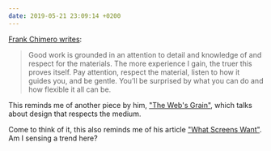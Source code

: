 ```yaml
---
date: 2019-05-21 23:09:14 +0200
---
```


[Frank Chimero writes](https://frankchimero.com/blog/2017/super-hi-foreword/):
> Good work is grounded in an attention to detail and knowledge of and respect for the materials. The more experience I gain, the truer this proves itself. Pay attention, respect the material, listen to how it guides you, and be gentle. You’ll be surprised by what you can do and how flexible it all can be.

This reminds me of another piece by him, ["The Web's Grain"](https://frankchimero.com/writing/the-webs-grain/), which talks about design that respects the medium.

Come to think of it, this also reminds me of his article ["What Screens Want"](https://frankchimero.com/writing/what-screens-want/). Am I sensing a trend here?